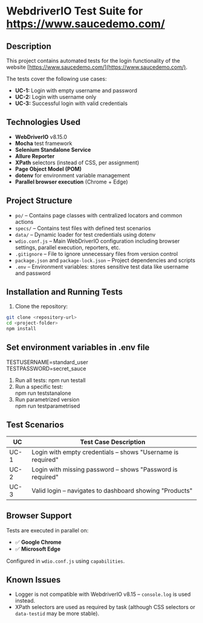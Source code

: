 # WebdriverIO Test Suite for <https://www.saucedemo.com/>

## Description

This project contains automated tests for the login functionality of the website [https://www.saucedemo.com/](https://www.saucedemo.com/).

The tests cover the following use cases:

- **UC-1:** Login with empty username and password  
- **UC-2:** Login with username only  
- **UC-3:** Successful login with valid credentials  

## Technologies Used

- **WebDriverIO** v8.15.0  
- **Mocha** test framework  
- **Selenium Standalone Service**  
- **Allure Reporter**  
- **XPath** selectors (instead of CSS, per assignment)  
- **Page Object Model (POM)**  
- **dotenv** for environment variable management  
- **Parallel browser execution** (Chrome + Edge)

## Project Structure  

- `po/` – Contains page classes with centralized locators and common actions  
- `specs/` – Contains test files with defined test scenarios  
- `data/` – Dynamic loader for test credentials using dotenv  
- `wdio.conf.js` – Main WebDriverIO configuration including browser settings, parallel execution, reporters, etc.  
- `.gitignore` – File to ignore unnecessary files from version control  
- `package.json` and `package-lock.json` – Project dependencies and scripts  
- `.env` – Environment variables: stores sensitive test data like username and password

## Installation and Running Tests

1. Clone the repository:

```bash
git clone <repository-url>
cd <project-folder>
npm install
```

## Set environment variables in .env file  

TESTUSERNAME=standard_user  
TESTPASSWORD=secret_sauce  

1. Run all tests:
npm run testall  
2. Run a specific test:  
npm run teststanalone  
3. Run parametrized version  
npm run testparametrised  

## Test Scenarios  

| UC | Test Case Description |
|----|-----------------------|
| UC-1 | Login with empty credentials – shows "Username is required" |
| UC-2 | Login with missing password – shows "Password is required" |
| UC-3 | Valid login – navigates to dashboard showing "Products" |

## Browser Support

Tests are executed in parallel on:

- ✅ **Google Chrome**
- ✅ **Microsoft Edge**

Configured in `wdio.conf.js` using `capabilities`.

## Known Issues

- Logger is not compatible with WebdriverIO v8.15 – `console.log` is used instead.
- XPath selectors are used as required by task (although CSS selectors or `data-testid` may be more stable).

